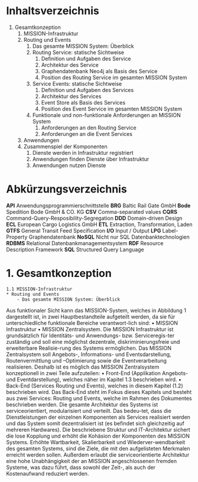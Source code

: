 
Inhaltsverzeichnis
==================

1. Gesamtkonzeption
    1. MISSION-Infrastruktur
    2. Routing und Events
        1. Das gesamte MISSION System: Überblick
        2. Routing Service: statische Sichtweise
            1. Definition und Aufgaben des Service	
            2. Architektur des Service
            3. Graphendatenbank Neo4j als Basis des Service
            4. Position des Routing Service im gesamten MISSION System
        3. Service Events: statische Sichtweise
            1. Definition und Aufgaben des Services
            2. Architektur des Services
            3. Event Store als Basis des Services
            4. Position des Event Service im gesamten MISSION System
        4. Funktionale und non-funktionale Anforderungen an MISSION System
            1. Anforderungen an den Routing Service
            2. Anforderungen an die Event Services
    3. Anwendungen
    4. Zusammenspiel der Komponenten
        1. Dienste werden in Infrastruktur registriert
        2. Anwendungen finden Dienste über Infrastruktur
        3. Anwendungen nutzen Dienste

Abkürzungsverzeichnis
=====================

**API**     Anwendungsprogrammierschnittstelle
**BRG**		Baltic Rail Gate GmbH
**Bode**	Spedition Bode GmbH & CO. KG
**CSV**		Comma-separated values
**CQRS**	Command-Query-Resposibility-Segregation
**DDD**		Domain-driven Design
**ECL**		European Cargo Logistics GmbH
**ETL**		Extraction, Transformation, Laden
**GTFS**	General Transit Feed Specification
**I/O**		Input / Output
**LPG**		Label-Property Graphendatenbank
**NoSQL**	Nicht nur SQL Datenbanktechnologien
**RDBMS**	Relational Datenbankmanagementsystem
**RDF**		Resource Description Framework
**SQL**		Structured Query Language

# 1. Gesamtkonzeption
    1.1 MISSION-Infrastruktur
    * Routing und Events
        - Das gesamte MISSION System: Überblick
Aus funktionaler Sicht kann das MISSION-System, welches in Abbildung 1 dargestellt ist, in zwei Hauptbestandteile aufgeteilt werden, da sie für unterschiedliche funktionale Bereiche verantwort-lich sind:
•	MISSION Infrastruktur
•	MISSION Zentralsystem.
Die MISSION Infrastruktur ist grundsätzlich für Identitäts- und Anwendungs- bzw. Serviceregis-ter zuständig und soll eine möglichst dezentrale, diskriminierungsfreie und erweiterbare Realisie-rung des Systems ermöglichen. Das MISSION Zentralsystem soll Angebots-, Informations- und Eventsdarstellung, Routenvermittlung und –Optimierung sowie die Eventverarbeitung realisieren.
Deshalb ist es möglich das MISSION Zentralsystem konzeptionell in zwei Teile aufzuteilen:
•	Front-End (Applikation  Angebots- und Eventdarstellung), welches näher im Kapitel 1.3 beschrieben wird.
•	Back-End (Services Routing und Events), welches in diesem Kapitel (1.2) beschrieben wird.
Das Back-End steht im Fokus dieses Kapitels und besteht aus zwei Services: Routing und Events, welche im Rahmen des Dokumentes beschrieben werden.
Die gesamte Architektur des Systems ist serviceorientiert, modularisiert und verteilt. Das bedeu-tet, dass die Dienstleistungen der einzelnen Komponenten als Services realisiert werden und das System somit dezentralisiert ist (es befindet sich gleichzeitig auf mehreren Hardwares).
Die beschriebene Struktur und IT-Architektur sichert die lose Kopplung und erhöht die Kohäsion der Komponenten des MISSION Systems. Erhöhte Wartbarkeit, Skalierbarkeit und Wiederver-wendbarkeit des gesamten Systems, sind die Ziele, die mit den aufgelisteten Merkmalen erreicht werden sollen. Außerdem erlaubt die serviceorientierte Architektur eine hohe Unabhängigkeit der an MISSION angeschlossenen fremden Systeme, was dazu führt, dass sowohl der Zeit-, als auch der Kostenaufwand reduziert  werden.
